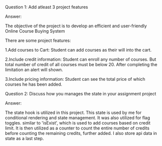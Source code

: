 Question 1: Add atleast 3 project features

Answer:

The objective of the project is to develop an efficient and user-friendly Online Course Buying System

There are some project features: 

1.Add courses to Cart: Student can add courses as their will into the cart.

2.Include credit information: Student can enroll any number of courses. But total number of credit of all courses must be below 20. After completing the limitation an alert will shown.

3.Include pricing information: Student can see the total price of which courses he has been added.

Question 2: Discuss how you manages the state in your assignment project

Answer:

The state hook is utilized in this project. This state is used by me for conditional rendering and state management. It was also utilized for flag toggles. similar to 'isExist', which is used to add courses based on credit limit. It is then utilized as a counter to count the entire number of credits before counting the remaining credits, further added. I also store api data in state as a last step.